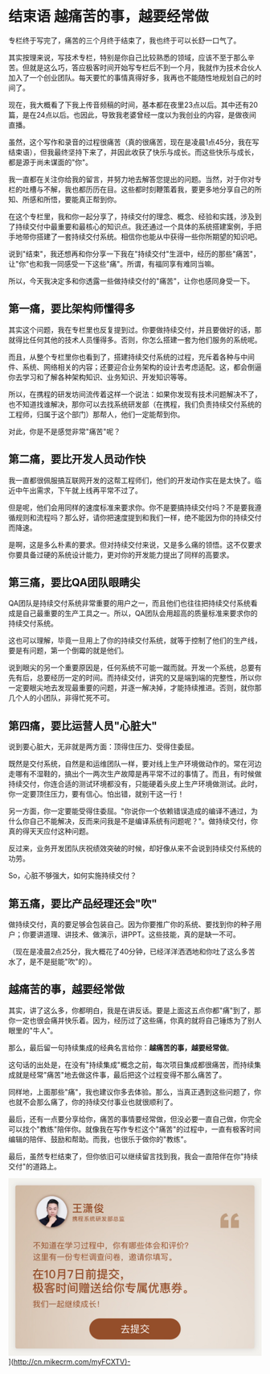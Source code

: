 # 结束语 越痛苦的事，越要经常做

专栏终于写完了，痛苦的三个月终于结束了，我也终于可以长舒一口气了。

其实按理来说，写技术专栏，特别是你自己比较熟悉的领域，应该不至于那么辛苦。但就是这么巧，答应极客时间开始写专栏后不到一个月，我就作为技术合伙人加入了一个创业团队。每天要忙的事情真得好多，我再也不能随性地规划自己的时间了。

现在，我大概看了下我上传音频稿的时间，基本都在夜里23点以后。其中还有20篇，是在24点以后。也因此，导致我老婆曾经一度以为我创业的内容，是做夜间直播。

虽然，这个写作和录音的过程很痛苦（真的很痛苦，现在是凌晨1点45分，我在写结束语），但我最终坚持下来了，并因此收获了快乐与成长。而这些快乐与成长，都是源于尚未谋面的"你"。

我一直都在关注你给我的留言，并努力地去解答您提出的问题。当然，对于你对专栏的吐槽与不解，我也都历历在目。这些都时刻鞭策着我，要更多地分享自己的所知、所感和所悟，要能真正帮到你。

在这个专栏里，我和你一起分享了，持续交付的理念、概念、经验和实践，涉及到了持续交付中最重要和最核心的知识点。我还通过一个具体的系统搭建案例，手把手地带你搭建了一套持续交付系统。相信你也能从中获得一些你所期望的知识吧。

说到"结束"，我还想再和你分享一下我在"持续交付"生涯中，经历的那些"痛苦"，让"你"也和我一同感受一下这些"痛"。所谓，有福同享有难同当嘛。

所以，今天我决定多和你透露一些做持续交付的"痛苦"，让你也感同身受一下。

## 第一痛，要比架构师懂得多

其实这个问题，我在专栏里也反复提到过。你要做持续交付，并且要做好的话，那就得比任何其他的技术人员懂得多。否则，你怎么搭建一套为他们服务的系统呢。

而且，从整个专栏里你也看到了，搭建持续交付系统的过程，充斥着各种与中间件、系统、网络相关的内容；还要迎合业务架构的设计去考虑适配。这，都会倒逼你去学习和了解各种架构知识、业务知识、开发知识等等。

所以，在携程的研发坊间流传着这样一个说法：如果你发现有技术问题解决不了，也不知道找谁解决，那你可以去找系统研发部（在携程，我们负责持续交付系统的工程师，归属于这个部门）那帮人，他们一定能帮到你。

对此，你是不是感觉非常"痛苦"呢？

## 第二痛，要比开发人员动作快

我一直都很佩服搞互联网开发的这帮工程师们，他们的开发动作实在是太快了。临近中午出需求，下午就上线再平常不过了。

但是呢，他们会用同样的速度标准来要求你。你不是要搞持续交付吗？不是要我遵循规则和流程吗？那么好，请你把速度提到和我们一样，绝不能因为你的持续交付而降速。

是啊，这是多么朴素的要求。但对持续交付来说，又是多么痛的领悟。这不仅要求你要具备过硬的系统设计能力，更对你的开发能力提出了同样的高要求。

## 第三痛，要比QA团队眼睛尖

QA团队是持续交付系统非常重要的用户之一，而且他们也往往把持续交付系统看成是自己最重要的生产工具之一。所以，QA团队会用超高的质量标准来要求你的持续交付系统。

这也可以理解，毕竟一旦用上了你的持续交付系统，就等于控制了他们的生产线，要是有问题，第一个倒霉的就是他们。

说到眼尖的另一个重要原因是，任何系统不可能一蹴而就。开发一个系统，总要有先有后，总要经历一定的时间。而持续交付，讲究的又是端到端的完整性，所以你一定要眼尖地去发现最重要的问题，并逐一解决掉，才能持续推进。否则，就你那几个人的小团队，非得忙死不可。

## 第四痛，要比运营人员"心脏大"

说到要心脏大，无非就是两方面：顶得住压力、受得住委屈。

既然是交付系统，自然是和运维团队一样，要对线上生产环境做动作的。常在河边走哪有不湿鞋的，搞出个一两次生产故障是再平常不过的事情了。而且，有时候做持续交付，你连合适的测试环境都没有，只能硬着头皮上生产环境做测试。此时，你一定要顶住压力，要有信心。怕出错，就别干这一行！

另一方面，你一定要能受得住委屈。"你说你一个依赖错误造成的编译不通过，为什么你自己不能解决，反而来问我是不是编译系统有问题呢？"。做持续交付，你真的得天天应付这种问题。

反过来，业务开发团队庆祝绩效突破的时候，却好像从来不会说到持续交付系统的功劳。

So，心脏不够强大，如何实施持续交付？

## 第五痛，要比产品经理还会"吹"

做持续交付，真的要足够会包装自己。因为你要推广你的系统、要找到你的种子用户；你要讲道理、讲技术、做演示，讲PPT。这些技能，真的是缺一不可。

（现在是凌晨2点25分，我大概花了40分钟，已经洋洋洒洒地和你吐了这么多苦水了，是不是挺能"吹"的）。

## 越痛苦的事，越要经常做

其实，讲了这么多，你都明白，我是在讲反话。要是上面这五点你都"痛"到了，那你一定也很会痛并快乐着。因为，经历过了这些痛，你真的就将自己锤炼为了别人眼里的"牛人"。

那么，最后留一句持续集成的经典名言给你：**越痛苦的事，越要经常做**。

这句话的出处是，在没有"持续集成"概念之前，每次项目集成都很痛苦，而持续集成就是经常"痛苦"地去做这件事，最后把这个过程变得不那么痛苦了。

同样地，上面那些"痛"，我也建议你多去体验。那么，当真正遇到这些问题了，你也就不会那么痛了，你的持续交付事业也就很顺利了。

最后，还有一点要分享给你，痛苦的事情要经常做，但没必要一直自己做，你完全可以找个"教练"陪伴你。就像我在写作专栏这个"痛苦"的过程中，一直有极客时间编辑的陪伴、鼓励和帮助。而我，也很乐于做你的"教练"。

最后，虽然专栏结束了，但你依旧可以继续留言找到我，我会一直陪伴在你"持续交付"的道路上。

![](assets/ae7074bdeca07b7a7f677a672f400b11.jpg)\](<http://cn.mikecrm.com/myFCXTV)->
